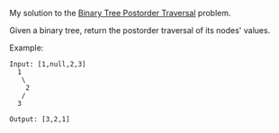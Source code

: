 My solution to the [Binary Tree Postorder Traversal](https://leetcode.com/problems/binary-tree-postorder-traversal/) problem.

Given a binary tree, return the postorder traversal of its nodes' values.

Example:
```
Input: [1,null,2,3]  
  1  
   \  
    2  
   /  
  3  

Output: [3,2,1]
```
